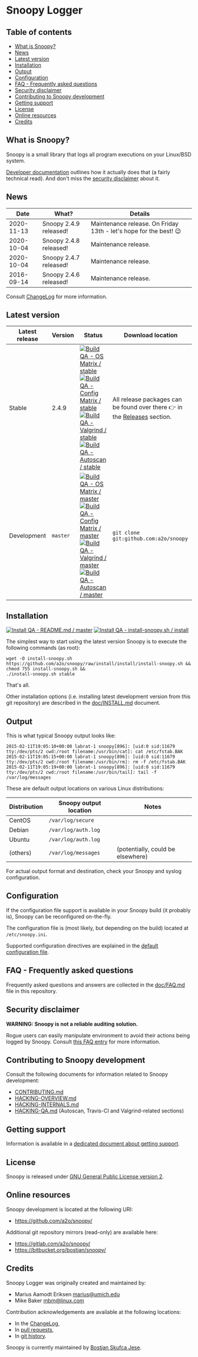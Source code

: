 # Snoopy Logger



## Table of contents

* [What is Snoopy?](#what-is-snoopy)
* [News](#news)
* [Latest version](#latest-version)
* [Installation](#installation)
* [Output](#output)
* [Configuration](#configuration)
* [FAQ - Frequently asked questions](#faq-frequently-asked-questions)
* [Security disclaimer](#security-disclaimer)
* [Contributing to Snoopy development](#contributing-to-snoopy-development)
* [Getting support](#getting-support)
* [License](#license)
* [Online resources](#online-resources)
* [Credits](#credits)



## What is Snoopy?

Snoopy is a small library that logs all program executions on your Linux/BSD system.

[Developer documentation](doc/HACKING-INTERNALS.md) outlines how it actually does that (a fairly technical read).
And don't miss the [security disclaimer](#security-disclaimer) about it.



## News

| Date         | What?                    | Details   |
| ------------ | ------------------------ | --------- |
| 2020-11-13   | Snoopy 2.4.9 released!   | Maintenance release. On Friday 13th - let's hope for the best! :wink: |
| 2020-10-04   | Snoopy 2.4.8 released!   | Maintenance release. |
| 2020-10-04   | Snoopy 2.4.7 released!   | Maintenance release. |
| 2016-09-14   | Snoopy 2.4.6 released!   | Maintenance release. |

Consult [ChangeLog](ChangeLog) for more information.



## Latest version

| Latest release | Version  | Status | Download location |
| -------------- | -------- | ------ | ----------------- |
| Stable         | 2.4.9    | [![Build QA - OS Matrix / stable](https://github.com/a2o/snoopy/workflows/Build%20QA%20-%20OS%20Matrix/badge.svg?branch=snoopy-2.4.9)](https://github.com/a2o/snoopy/actions?query=workflow%3A%22Build+QA+-+OS+Matrix%22) <br/> [![Build QA - Config Matrix / stable](https://github.com/a2o/snoopy/workflows/Build%20QA%20-%20Config%20Matrix/badge.svg?branch=snoopy-2.4.9)](https://github.com/a2o/snoopy/actions?query=workflow%3A%22Build+QA+-+Config+Matrix%22) <br/> [![Build QA - Valgrind / stable](https://github.com/a2o/snoopy/workflows/Build%20QA%20-%20Valgrind/badge.svg?branch=snoopy-2.4.9)](https://github.com/a2o/snoopy/actions?query=workflow%3A%22Build+QA+-+Valgrind%22) <br/> [![Build QA - Autoscan / stable](https://github.com/a2o/snoopy/workflows/Build%20QA%20-%20Autoscan/badge.svg?branch=snoopy-2.4.9)](https://github.com/a2o/snoopy/actions?query=workflow%3A%22Build+QA+-+Autoscan%22) | All release packages can be found over there :point_right: in the [Releases](https://github.com/a2o/snoopy/releases) section. |
| Development    | `master` | [![Build QA - OS Matrix / master](https://github.com/a2o/snoopy/workflows/Build%20QA%20-%20OS%20Matrix/badge.svg?branch=master)](https://github.com/a2o/snoopy/actions?query=workflow%3A%22Build+QA+-+OS+Matrix%22) <br/> [![Build QA - Config Matrix / master](https://github.com/a2o/snoopy/workflows/Build%20QA%20-%20Config%20Matrix/badge.svg?branch=master)](https://github.com/a2o/snoopy/actions?query=workflow%3A%22Build+QA+-+Config+Matrix%22) <br/> [![Build QA - Valgrind / master](https://github.com/a2o/snoopy/workflows/Build%20QA%20-%20Valgrind/badge.svg?branch=master)](https://github.com/a2o/snoopy/actions?query=workflow%3A%22Build+QA+-+Valgrind%22) <br/> [![Build QA - Autoscan / master](https://github.com/a2o/snoopy/workflows/Build%20QA%20-%20Autoscan/badge.svg?branch=master)](https://github.com/a2o/snoopy/actions?query=workflow%3A%22Build+QA+-+Autoscan%22) | `git clone git:github.com:a2o/snoopy` |



## Installation

[![Install QA - README.md / master](https://github.com/a2o/snoopy/workflows/Install%20QA%20-%20README.md/badge.svg?branch=master)](https://github.com/a2o/snoopy/actions?query=workflow%3A%22Build+QA+-+README.md%22)
[![Install QA - install-snoopy.sh / install](https://github.com/a2o/snoopy/workflows/Install%20QA%20-%20install-snoopy.sh/badge.svg?branch=install)](https://github.com/a2o/snoopy/actions?query=workflow%3A%22Install+QA+-+install-snoopy.sh%22)

The simplest way to start using the latest version Snoopy is to execute the following commands (as root):
```shell
wget -O install-snoopy.sh https://github.com/a2o/snoopy/raw/install/install/install-snoopy.sh &&
chmod 755 install-snoopy.sh &&
./install-snoopy.sh stable
```
That's all.

Other installation options (i.e. installing latest development version from this
git repository) are described in the [doc/INSTALL.md](doc/INSTALL.md) document.



## Output

This is what typical Snoopy output looks like:

    2015-02-11T19:05:10+00:00 labrat-1 snoopy[896]: [uid:0 sid:11679 tty:/dev/pts/2 cwd:/root filename:/usr/bin/cat]: cat /etc/fstab.BAK
    2015-02-11T19:05:15+00:00 labrat-1 snoopy[896]: [uid:0 sid:11679 tty:/dev/pts/2 cwd:/root filename:/usr/bin/rm]: rm -f /etc/fstab.BAK
    2015-02-11T19:05:19+00:00 labrat-1 snoopy[896]: [uid:0 sid:11679 tty:/dev/pts/2 cwd:/root filename:/usr/bin/tail]: tail -f /var/log/messages

These are default output locations on various Linux distributions:

| Distribution | Snoopy output location | Notes                             |
| ------------ | ---------------------- |---------------------------------- |
| CentOS       | `/var/log/secure`      |                                   |
| Debian       | `/var/log/auth.log`    |                                   |
| Ubuntu       | `/var/log/auth.log`    |                                   |
| (others)     | `/var/log/messages`    | (potentially, could be elsewhere) |

For actual output format and destination, check your Snoopy and syslog configuration.



## Configuration

If the configuration file support is available in your Snoopy build (it probably is),
Snoopy can be reconfigured on-the-fly.

The configuration file is (most likely, but depending on the build) located at `/etc/snoopy.ini`.

Supported configuration directives are explained in the [default configuration file](etc/snoopy.ini.in).



## FAQ - Frequently asked questions

Frequently asked questions and answers are collected in the [doc/FAQ.md](https://github.com/a2o/snoopy/blob/master/doc/FAQ.md) file in this repository.



## Security disclaimer

**WARNING: Snoopy is not a reliable auditing solution.**

Rogue users can easily manipulate environment to avoid their actions being logged by Snoopy.
Consult [this FAQ entry](https://github.com/a2o/snoopy/blob/master/doc/FAQ.md#5-i-see-no-snoopy-output-after-initial-user-login) for more information.



## Contributing to Snoopy development

Consult the following documents for information related to Snoopy development:

- [CONTRIBUTING.md](.github/CONTRIBUTING.md)
- [HACKING-OVERVIEW.md](doc/HACKING-OVERVIEW.md)
- [HACKING-INTERNALS.md](doc/HACKING-INTERNALS.md)
- [HACKING-QA.md](doc/HACKING-QA.md) (Autoscan, Travis-CI and Valgrind-related sections)



## Getting support

Information is available in a [dedicated document about getting support](https://github.com/a2o/snoopy/blob/master/doc/GETTING-SUPPORT.md).



## License

Snoopy is released under [GNU General Public License version 2](https://github.com/a2o/snoopy/blob/master/COPYING).



## Online resources

Snoopy development is located at the following URI:
- https://github.com/a2o/snoopy/

Additional git repository mirrors (read-only) are available here:
- https://gitlab.com/a2o/snoopy/
- https://bitbucket.org/bostjan/snoopy/



## Credits

Snoopy Logger was originally created and maintained by:
- Marius Aamodt Eriksen <marius@umich.edu>
- Mike Baker <mbm@linux.com>

Contribution acknowledgements are available at the following locations:
- In the [ChangeLog](ChangeLog),
- In [pull requests](https://github.com/a2o/snoopy/pulls),
- In [git history](https://github.com/a2o/snoopy/commits/master).

Snoopy is currently maintained by [Bostjan Skufca Jese](https://github.com/bostjan).
